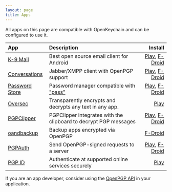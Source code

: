 ```yaml
---
layout: page
title: Apps
---
```


All apps on this page are compatible with OpenKeychain and can be configured to use it.

| App                                                                 | Description                                                             | Install                                                                                                    |
|:------------------------------------------------------------------- |:----------------------------------------------------------------------- | ----------------------------------------------------------------------------------------------------------:|
| [K-9 Mail](https://k9mail.github.io/)                               | Best open source email client for Android                               | [Play](https://play.google.com/store/apps/details?id=com.fsck.k9), [F-Droid](https://f-droid.org/app/com.fsck.k9) |
| [Conversations](https://conversations.im/)                          | Jabber/XMPP client with OpenPGP support                                 | [Play](https://play.google.com/store/apps/details?id=eu.siacs.conversations), [F-Droid](https://f-droid.org/app/eu.siacs.conversations) |
| [Password Store](https://github.com/zeapo/Android-Password-Store)   | Password manager compatible with ["pass"](http://www.passwordstore.org) | [Play](https://play.google.com/store/apps/details?id=com.zeapo.pwdstore), [F-Droid](https://f-droid.org/repository/browse/?fdid=com.zeapo.pwdstore) |
| [Oversec](http://www.oversec.io/)                                   | Transparently encrypts and decrypts any text in any app.                | [Play](https://play.google.com/store/apps/details?id=io.oversec.one) |
| [PGPClipper](https://github.com/Mnkai/PGPClipper)                   | PGPClipper integrates with the clipboard to decrypt PGP messages        | [Play](https://play.google.com/store/apps/details?id=moe.minori.pgpclipper), [F-Droid](https://f-droid.org/app/moe.minori.pgpclipper) |
| [oandbackup](https://github.com/jensstein/oandbackup)               | Backup apps encrypted via OpenPGP                                       | [F-Droid](https://f-droid.org/app/dk.jens.backup) |
| [PGPAuth](https://github.com/LittleFox94/PGPAuth)                   | Send OpenPGP-signed requests to a server                                | [Play](https://play.google.com/store/apps/details?id=org.lf_net.pgpunlocker), [F-Droid](https://f-droid.org/app/org.lf_net.pgpunlocker) |
| [PGP ID](https://play.google.com/store/apps/details?id=se.rtek.rid) | Authenticate at supported online services securely                      | [Play](https://play.google.com/store/apps/details?id=se.rtek.rid) |

If you are an app developer, consider using the [OpenPGP API](http://www.openkeychain.org/contribute/) in your application.

